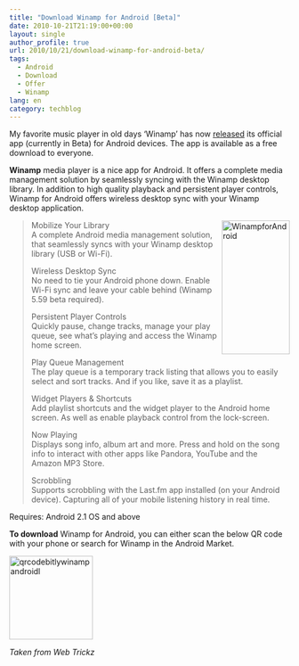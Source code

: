 ```yaml
---
title: "Download Winamp for Android [Beta]"
date: 2010-10-21T21:19:00+00:00
layout: single
author_profile: true
url: 2010/10/21/download-winamp-for-android-beta/
tags:
  - Android
  - Download
  - Offer
  - Winamp
lang: en
category: techblog
---
```

My favorite music player in old days ‘Winamp’ has now [released](http://blog.winamp.com/2010/10/20/winamp-for-android-now-in-beta/) its official app (currently in Beta) for Android devices. The app is available as a free download to everyone.

**Winamp** media player is a nice app for Android. It offers a complete media management solution by seamlessly syncing with the Winamp desktop library. In addition to high quality playback and persistent player controls, Winamp for Android offers wireless desktop sync with your Winamp desktop application.

[<img title="WinampforAndroid" border="0" alt="WinampforAndroid" align="right" src="http://lh6.ggpht.com/_vaUVXcmC3OI/TMCnOH25MkI/AAAAAAAAC1Y/krHv31yzDOs/WinampforAndroid_thumb%5B6%5D.jpg?imgmax=800" width="122" height="240" />](http://lh4.ggpht.com/_vaUVXcmC3OI/TMCnMdDy-qI/AAAAAAAAC1U/hdaJTKZ9HaE/s1600-h/WinampforAndroid%5B8%5D.jpg)

> Mobilize Your Library  
> A complete Android media management solution, that seamlessly syncs with your Winamp desktop library (USB or Wi-Fi).
> 
> Wireless Desktop Sync  
> No need to tie your Android phone down. Enable Wi-Fi sync and leave your cable behind (Winamp 5.59 beta required).
> 
> Persistent Player Controls  
> Quickly pause, change tracks, manage your play queue, see what’s playing and access the Winamp home screen.
> 
> Play Queue Management  
> The play queue is a temporary track listing that allows you to easily select and sort tracks. And if you like, save it as a playlist.
> 
> Widget Players & Shortcuts  
> Add playlist shortcuts and the widget player to the Android home screen. As well as enable playback control from the lock-screen.
> 
> Now Playing  
> Displays song info, album art and more. Press and hold on the song info to interact with other apps like Pandora, YouTube and the Amazon MP3 Store.
> 
> Scrobbling  
> Supports scrobbling with the Last.fm app installed (on your Android device). Capturing all of your mobile listening history in real time.

Requires: Android 2.1 OS and above

**To download** Winamp for Android, you can either scan the below QR code with your phone or search for Winamp in the Android Market.

[<img title="qrcodebitlywinampandroidl" border="0" alt="qrcodebitlywinampandroidl" src="http://lh4.ggpht.com/_vaUVXcmC3OI/TMCnQmDFMCI/AAAAAAAAC1g/IJ3BWtsnXPo/qrcodebitlywinampandroidl_thumb%5B1%5D.png?imgmax=800" width="150" height="150" />](http://lh5.ggpht.com/_vaUVXcmC3OI/TMCnPG5w4TI/AAAAAAAAC1c/WH5MSIXdnDw/s1600-h/qrcodebitlywinampandroidl%5B3%5D.png)

_Taken from Web Trickz_